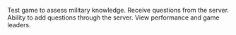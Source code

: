 Test game to assess military knowledge.
Receive questions from the server.
Ability to add questions through the server.
View performance and game leaders.
